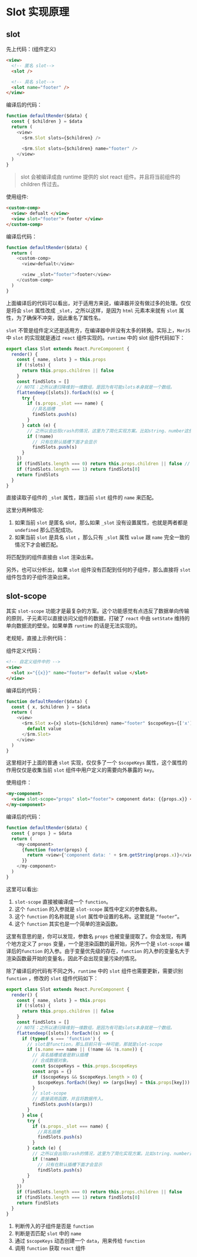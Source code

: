 # Slot 实现原理

## slot

先上代码：(组件定义)

```html
<view>
  <!-- 匿名 slot-->
  <slot />

  <!-- 具名 slot-->
  <slot name="footer" />
</view>
```

编译后的代码：

```js
function defaultRender($data) {
  const { $children } = $data
  return (
    <view>
      <$rm.Slot slots={$children} />

      <$rm.Slot slots={$children} name="footer" />
    </view>
  )
}
```

> slot 会被编译成由 runtime 提供的 slot react 组件。并且将当前组件的 children 传过去。

使用组件:

```html
<custom-comp>
  <view> defualt </view>
  <view slot="footer"> footer </view>
</custom-comp>
```

编译后代码：

```js
function defaultRender($data) {
  return (
    <custom-comp>
      <view>defualt</view>

      <view _slot="footer">footer</view>
    </custom-comp>
  )
}
```

上面编译后的代码可以看出，对于适用方来说，编译器并没有做过多的处理。仅仅是将会 `slot` 属性改成 `_slot`，之所以这样，是因为 `html` 元素本来就有 `slot` 属性，为了确保不冲突，因此重名了属性名。

`slot` 不管是组件定义还是适用方，在编译器中并没有太多的转换。实际上，`MorJS` 中 `slot` 的实现就是通过 `react` 组件实现的。`runtime` 中的 slot 组件代码如下：

```js
export class Slot extends React.PureComponent {
  render() {
    const { name, slots } = this.props
    if (!slots) {
      return this.props.children || false
    }
    const findSlots = []
    // NOTE：之所以递归降维到一维数组，是因为有可能slots本身就是一个数组。
    flattendeep([slots]).forEach((s) => {
      try {
        if (s.props._slot === name) {
          //具名插槽
          findSlots.push(s)
        }
      } catch (e) {
        // 之所以会出现crash的情况，这里为了简化实现方案。比如string、number这些值类型数据，是没有props属性的。
        if (!name)
          // 只有在默认插槽下面才会显示
          findSlots.push(s)
      }
    })
    if (findSlots.length === 0) return this.props.children || false // 直接将slot组件包含的子组件渲染出来
    if (findSlots.length === 1) return findSlots[0]
    return findSlots
  }
}
```

直接读取子组件的 `_slot` 属性，跟当前 `slot` 组件的 `name` 来匹配。

这里分两种情况:

1. 如果当前 `slot` 是匿名 slot，那么如果 `_slot` 没有设置属性，也就是两者都是 `undefined` 那么匹配成功。
2. 如果当前 `slot` 是具名 `slot` ，那么只有 `_slot` 属性 `value` 跟 `name` 完全一致的情况下才会被匹配。

将匹配到的组件直接由 `slot` 渲染出来。

另外，也可以分析出，如果 `slot` 组件没有匹配到任何的子组件，那么直接将 `slot` 组件包含的子组件渲染出来。

## slot-scope

其实 `slot-scope` 功能才是最复杂的方案。这个功能感觉有点违反了数据单向传输的原则，子元素可以直接访问父组件的数据，打破了 `react` 中由 `setState` 维持的单向数据流的壁垒。如果单靠 `runtime` 的话是无法实现的。

老规矩，直接上示例代码：

组件定义代码：

```html
<!-- 自定义组件中的 -->
<view>
  <slot x="{{x}}" name="footer"> default value </slot>
</view>
```

编译后的代码：

```js
function defaultRender($data) {
  const { x, $children } = $data
  return (
    <view>
      <$rm.Slot x={x} slots={$children} name="footer" $scopeKeys={['x']}>
        default value
      </$rm.Slot>
    </view>
  )
}
```

这里相对于上面的普通 `slot` 实现，仅仅多了一个 `$scopeKeys` 属性，这个属性的作用仅仅是收集当前 `slot` 组件中用户定义的需要向外暴露的 `key`。

使用组件：

```html
<my-component>
  <view slot-scope="props" slot="footer"> component data: {{props.x}} </view>
</my-component>
```

编译后的代码：

```js
function defaultRender($data) {
  const { props } = $data
  return (
    <my-component>
      {function footer(props) {
        return <view>{'component data: ' + $rm.getString(props.x)}</view>
      }}
    </my-component>
  )
}
```

这里可以看出:

1. `slot-scope` 直接被编译成一个 `function`。
2. 这个 `function` 的入参就是 `slot-scope` 属性中定义的参数名称。
3. 这个 `function` 的名称就是 `slot` 属性中设置的名称。这里就是 `“footer”`。
4. 这个 `function` 其实也是一个简单的渲染函数。

这里有意思的是，你可以发现，参数名 `props` 也被变量提取了。你会发现，有两个地方定义了 `props` 变量，一个是渲染函数的最开始，另外一个是 `slot-scope` 编译后的`function` 的入参。由于变量优先级的存在，`function` 的入参的变量名大于渲染函数最开始的变量名，因此不会出现变量污染的情况。

除了编译后的代码有不同之外，`runtime` 中的 `slot` 组件也需要更新，需要识别 `function` ，修改的 `slot` 组件代码如下：

```jsx | pure
export class Slot extends React.PureComponent {
  render() {
    const { name, slots } = this.props
    if (!slots) {
      return this.props.children || false
    }
    const findSlots = []
    // NOTE：之所以递归降维到一维数组，是因为有可能slots本身就是一个数组。
    flattendeep([slots]).forEach((s) => {
      if (typeof s === 'function') {
        // slot是function，那么目前只有一种可能，那就是slot-scope
        if (s.name === name || (!name && !s.name)) {
          // 具名插槽或者是默认插槽
          // 合成数据对象。
          const $scopeKeys = this.props.$scopeKeys
          const args = {}
          if ($scopeKeys && $scopeKeys.length > 0) {
            $scopeKeys.forEach((key) => (args[key] = this.props[key]))
          }
          // slot-scope
          // 直接调用函数，并且将数据传入。
          findSlots.push(s(args))
        }
      } else {
        try {
          if (s.props._slot === name) {
            //具名插槽
            findSlots.push(s)
          }
        } catch (e) {
          // 之所以会出现crash的情况，这里为了简化实现方案。比如string、number这些值类型数据，是没有props属性的。
          if (!name)
            // 只有在默认插槽下面才会显示
            findSlots.push(s)
        }
      }
    })
    if (findSlots.length === 0) return this.props.children || false
    if (findSlots.length === 1) return findSlots[0]
    return findSlots
  }
}
```

1. 判断传入的子组件是否是 `function`
2. 判断是否匹配 `slot` 中的 `name`
3. 通过 `$scopeKeys` 动态创建一个 `data`，用来传给 `function`
4. 调用 `function` 获取 `react` 组件
